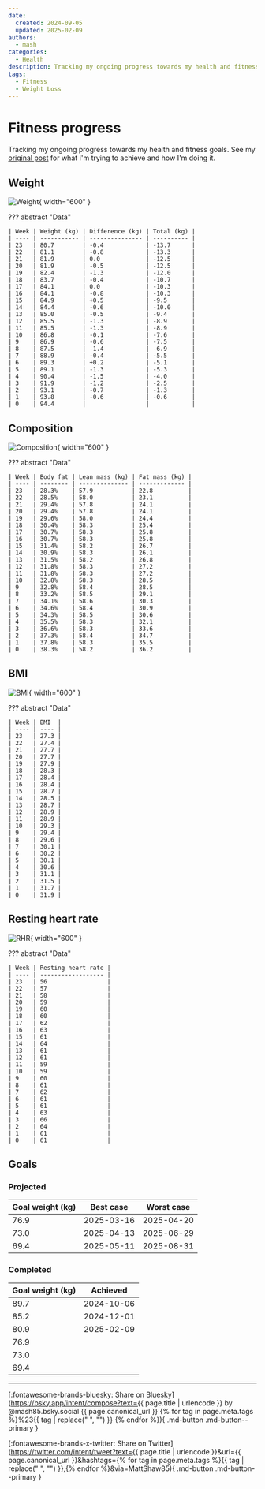 ```yaml
---
date:
  created: 2024-09-05
  updated: 2025-02-09
authors:
  - mash
categories:
  - Health
description: Tracking my ongoing progress towards my health and fitness goals.
tags:
  - Fitness
  - Weight Loss
---
```


# Fitness progress

Tracking my ongoing progress towards my health and fitness goals. See my [original post](fitness-journey.md) for what I'm trying to achieve and how I'm doing it.

<!-- more -->

## Weight

![Weight](../../assets/images/weight.svg){ width="600" }

??? abstract "Data"

    | Week | Weight (kg) | Difference (kg) | Total (kg) |
    | ---- | ----------- | --------------- | ---------- |
    | 23   | 80.7        | -0.4            | -13.7      |
    | 22   | 81.1        | -0.8            | -13.3      |
    | 21   | 81.9        | 0.0             | -12.5      |
    | 20   | 81.9        | -0.5            | -12.5      |
    | 19   | 82.4        | -1.3            | -12.0      |
    | 18   | 83.7        | -0.4            | -10.7      |
    | 17   | 84.1        | 0.0             | -10.3      |
    | 16   | 84.1        | -0.8            | -10.3      |
    | 15   | 84.9        | +0.5            | -9.5       |
    | 14   | 84.4        | -0.6            | -10.0      |
    | 13   | 85.0        | -0.5            | -9.4       |
    | 12   | 85.5        | -1.3            | -8.9       |
    | 11   | 85.5        | -1.3            | -8.9       |
    | 10   | 86.8        | -0.1            | -7.6       |
    | 9    | 86.9        | -0.6            | -7.5       |
    | 8    | 87.5        | -1.4            | -6.9       |
    | 7    | 88.9        | -0.4            | -5.5       |
    | 6    | 89.3        | +0.2            | -5.1       |
    | 5    | 89.1        | -1.3            | -5.3       |
    | 4    | 90.4        | -1.5            | -4.0       |
    | 3    | 91.9        | -1.2            | -2.5       |
    | 2    | 93.1        | -0.7            | -1.3       |
    | 1    | 93.8        | -0.6            | -0.6       |
    | 0    | 94.4        |                 |            |

## Composition

![Composition](../../assets/images/composition.svg){ width="600" }

??? abstract "Data"

    | Week | Body fat | Lean mass (kg) | Fat mass (kg) |
    | ---- | -------- | -------------- | ------------- |
    | 23   | 28.3%    | 57.9           | 22.8          |
    | 22   | 28.5%    | 58.0           | 23.1          |
    | 21   | 29.4%    | 57.8           | 24.1          |
    | 20   | 29.4%    | 57.8           | 24.1          |
    | 19   | 29.6%    | 58.0           | 24.4          |
    | 18   | 30.4%    | 58.3           | 25.4          |
    | 17   | 30.7%    | 58.3           | 25.8          |
    | 16   | 30.7%    | 58.3           | 25.8          |
    | 15   | 31.4%    | 58.2           | 26.7          |
    | 14   | 30.9%    | 58.3           | 26.1          |
    | 13   | 31.5%    | 58.2           | 26.8          |
    | 12   | 31.8%    | 58.3           | 27.2          |
    | 11   | 31.8%    | 58.3           | 27.2          |
    | 10   | 32.8%    | 58.3           | 28.5          |
    | 9    | 32.8%    | 58.4           | 28.5          |
    | 8    | 33.2%    | 58.5           | 29.1          |
    | 7    | 34.1%    | 58.6           | 30.3          |
    | 6    | 34.6%    | 58.4           | 30.9          |
    | 5    | 34.3%    | 58.5           | 30.6          |
    | 4    | 35.5%    | 58.3           | 32.1          |
    | 3    | 36.6%    | 58.3           | 33.6          |
    | 2    | 37.3%    | 58.4           | 34.7          |
    | 1    | 37.8%    | 58.3           | 35.5          |
    | 0    | 38.3%    | 58.2           | 36.2          |

## BMI

![BMI](../../assets/images/bmi.svg){ width="600" }

??? abstract "Data"

    | Week | BMI  |
    | ---- | ---- |
    | 23   | 27.3 |
    | 22   | 27.4 |
    | 21   | 27.7 |
    | 20   | 27.7 |
    | 19   | 27.9 |
    | 18   | 28.3 |
    | 17   | 28.4 |
    | 16   | 28.4 |
    | 15   | 28.7 |
    | 14   | 28.5 |
    | 13   | 28.7 |
    | 12   | 28.9 |
    | 11   | 28.9 |
    | 10   | 29.3 |
    | 9    | 29.4 |
    | 8    | 29.6 |
    | 7    | 30.1 |
    | 6    | 30.2 |
    | 5    | 30.1 |
    | 4    | 30.6 |
    | 3    | 31.1 |
    | 2    | 31.5 |
    | 1    | 31.7 |
    | 0    | 31.9 |

## Resting heart rate

![RHR](../../assets/images/rhr.svg){ width="600" }

??? abstract "Data"

    | Week | Resting heart rate |
    | ---- | ------------------ |
    | 23   | 56                 |
    | 22   | 57                 |
    | 21   | 58                 |
    | 20   | 59                 |
    | 19   | 60                 |
    | 18   | 60                 |
    | 17   | 62                 |
    | 16   | 63                 |
    | 15   | 61                 |
    | 14   | 64                 |
    | 13   | 61                 |
    | 12   | 61                 |
    | 11   | 59                 |
    | 10   | 59                 |
    | 9    | 60                 |
    | 8    | 61                 |
    | 7    | 62                 |
    | 6    | 61                 |
    | 5    | 61                 |
    | 4    | 63                 |
    | 3    | 66                 |
    | 2    | 64                 |
    | 1    | 61                 |
    | 0    | 61                 |

## Goals

### Projected

| Goal weight (kg) | Best case  | Worst case |
| ---------------- | ---------- | ---------- |
| 76.9             | 2025-03-16 | 2025-04-20 |
| 73.0             | 2025-04-13 | 2025-06-29 |
| 69.4             | 2025-05-11 | 2025-08-31 |

### Completed

| Goal weight (kg) | Achieved   |
| ---------------- | ---------- |
| 89.7             | 2024-10-06 |
| 85.2             | 2024-12-01 |
| 80.9             | 2025-02-09 |
| 76.9             |            |
| 73.0             |            |
| 69.4             |            |

---

[:fontawesome-brands-bluesky: Share on Bluesky](https://bsky.app/intent/compose?text={{ page.title | urlencode }} by @mash85.bsky.social {{ page.canonical_url }} {% for tag in page.meta.tags %}%23{{ tag | replace(" ", "") }} {% endfor %}){ .md-button .md-button--primary }

[:fontawesome-brands-x-twitter: Share on Twitter](https://twitter.com/intent/tweet?text={{ page.title | urlencode }}&url={{ page.canonical_url }}&hashtags={% for tag in page.meta.tags %}{{ tag | replace(" ", "") }},{% endfor %}&via=MattShaw85){ .md-button .md-button--primary }

